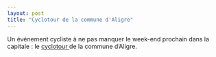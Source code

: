 ```yaml
---
layout: post
title: "Cyclotour de la commune d'Aligre"
---
```



Un événement cycliste à ne pas manquer le week-end prochain dans la capitale : le [cyclotour ](http://www.cl-aligre.org/spip/spip.php?article271 "cyclotour")de la commune d’Aligre.
